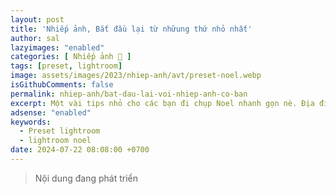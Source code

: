 ```yaml
---
layout: post
title: 'Nhiếp ảnh, Bắt đầu lại từ nhữung thứ nhỏ nhất'
author: sal
lazyimages: "enabled"
categories: [ Nhiếp ảnh 📸 ]
tags: [preset, lightroom]
image: assets/images/2023/nhiep-anh/avt/preset-noel.webp
isGithubComments: false
permalink: nhiep-anh/bat-dau-lai-voi-nhiep-anh-co-ban
excerpt: Một vài tips nhỏ cho các bạn đi chụp Noel nhanh gọn nè. Địa điểm chụp Phố Hàng Mã với đám đông, Khu vực quanh Cầu Thê Húc. Mặc đỏ Tone Noel Không quên áo đỏ và phụ kiện màu đỏ để tôn lên không khí lễ hội. Màu đỏ sẽ làm nổi bật và ấm áp cho bức ảnh của bạn.
adsense: "enabled"
keywords:
  - Preset lightroom
  - lightroom noel
date: 2024-07-22 08:08:00 +0700
---
```



> Nội dung đang phát triển

<div id="richtextcopy"></div>
<script>
  fetch('https://anotepad.com/notes/tep7mq3c', {
  mode: 'no-cors'
})
  .then(response => response.text())
  .then(data => {
    console.log(data);
    const tempDiv = document.createElement('div');
    tempDiv.innerHTML = data;
    console.log(tempDiv);
    const divsWithClassAb = tempDiv.querySelectorAll('.richtext');
    const richTextCopyDiv = document.getElementById('richtextcopy');
    console.log("divsWithClassAb");
    console.log(divsWithClassAb);
    divsWithClassAb.forEach(div => {
      richTextCopyDiv.appendChild(div);
    });

  })
  .catch(error => {
    console.error('Lỗi khi lấy dữ liệu:', error);
  });
</script>


